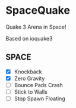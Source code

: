 SpaceQuake
==========

Quake 3 Arena in Space!

Based on ioquake3

SPACE
-----
 - [x] Knockback
 - [x] Zero Gravity
 - [ ] Bounce Pads Crash
 - [ ] Stick to Walls
 - [ ] Stop Spawn Floating
